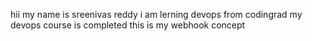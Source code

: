 hii my name is sreenivas reddy
i am lerning devops from codingrad
my devops course is completed
this is my webhook concept
